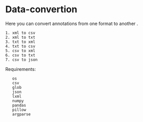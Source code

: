 # Data-convertion

Here you can convert annotations from one format to another .

    1. xml to csv  
    2. xml to txt  
    3. txt to xml  
    4. txt to csv  
    5. csv to xml  
    6. csv to txt   
    7. csv to json

Requirements:

       os
       csv
       glob
       json
       lxml
       numpy
       pandas
       pillow
       argparse

